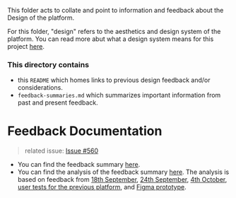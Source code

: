 
This folder acts to collate and point to information and feedback about the Design of the platform.

For this folder, "design" refers to the aesthetics and design system of the platform. You can read more abut what a design system means for this project [here](https://www.invisionapp.com/inside-design/guide-to-design-systems/). 

### This directory contains 
- this `README` which homes links to previous design feedback and/or considerations. 
- `feedback-summaries.md` which summarizes important information from past and present feedback.

# Feedback Documentation 
> related issue: [Issue #560](https://github.com/alan-turing-institute/AutisticaCitizenScience/issues/560)
* You can find the feedback summary [here](https://docs.google.com/spreadsheets/d/1I2md6PZjEabZrCnC7dHiXzh1FYU6gCi_v3bU5ubvi5w/edit#gid=475471032). 
* You can find the analysis of the feedback summary [here](https://docs.google.com/presentation/d/1VTJbexcdFIkcNOYoW9C61iOVWgRw46ec08PSIv9flPs/edit#slide=id.gf192724d12_0_5). The analysis is based on feedback from [18th September](https://github.com/alan-turing-institute/AutisticaCitizenScience/blob/master/community-recommendations/focus-groups/20190918_summary-18-September-2019.md#3-platform-design), [24th September](https://github.com/alan-turing-institute/AutisticaCitizenScience/blob/master/community-recommendations/focus-groups/20190924_summary-24-September-2019.md#3-platform-design), [4th October](https://github.com/alan-turing-institute/AutisticaCitizenScience/blob/master/community-recommendations/focus-groups/20191004_summary-4-October-2019.md#3-platform-design), [user tests for the previous platform](https://github.com/alan-turing-institute/AutisticaCitizenScience/tree/master/community-recommendations/user-tests), and [Figma prototype](https://www.figma.com/file/HxqTSdeyAUNMualnBV0PET/Autspace-(WIP)?node-id=0%3A1). 
